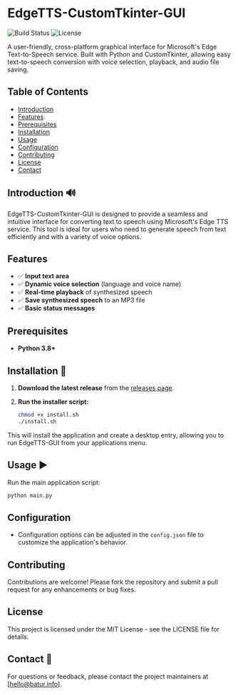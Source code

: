 # EdgeTTS-CustomTkinter-GUI

![Build Status](https://img.shields.io/badge/build-passing-brightgreen) ![License](https://img.shields.io/badge/license-MIT-blue)

A user-friendly, cross-platform graphical interface for Microsoft's Edge Text-to-Speech service. Built with Python and CustomTkinter, allowing easy text-to-speech conversion with voice selection, playback, and audio file saving.

## Table of Contents

- [Introduction](#introduction)
- [Features](#features)
- [Prerequisites](#prerequisites)
- [Installation](#installation)
- [Usage](#usage)
- [Configuration](#configuration)
- [Contributing](#contributing)
- [License](#license)
- [Contact](#contact)

## Introduction 🔊

EdgeTTS-CustomTkinter-GUI is designed to provide a seamless and intuitive interface for converting text to speech using Microsoft's Edge TTS service. This tool is ideal for users who need to generate speech from text efficiently and with a variety of voice options.

## Features

- ✅ **Input text area**
- ✅ **Dynamic voice selection** (language and voice name)
- ✅ **Real-time playback** of synthesized speech
- ✅ **Save synthesized speech** to an MP3 file
- ✅ **Basic status messages**

## Prerequisites

- **Python 3.8+**

## Installation 🔧

1. **Download the latest release** from the [releases page](https://github.com/baturkacamak/EdgeTTS-CustomTkinter-GUI/releases).

2. **Run the installer script:**
    ```bash
    chmod +x install.sh
    ./install.sh
    ```

This will install the application and create a desktop entry, allowing you to run EdgeTTS-GUI from your applications menu.

## Usage ▶️

Run the main application script:

```bash
python main.py
```

## Configuration

- Configuration options can be adjusted in the `config.json` file to customize the application's behavior.

## Contributing

Contributions are welcome! Please fork the repository and submit a pull request for any enhancements or bug fixes.

## License

This project is licensed under the MIT License - see the LICENSE file for details.

## Contact 📧

For questions or feedback, please contact the project maintainers at [hello@batur.info].